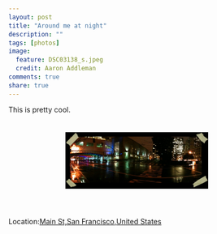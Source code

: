 ```yaml
---
layout: post
title: "Around me at night"
description: ""
tags: [photos]
image:
  feature: DSC03138_s.jpeg
  credit: Aaron Addleman
comments: true
share: true
---
```



<p>This is pretty cool. 
<br><br></p>
<center><a href="/assets/files/0C1A7B4E-C2C5-43A9-9F0C-339E407B91C8iphone_photo.jpg"><img src="/assets/files/0C1A7B4E-C2C5-43A9-9F0C-339E407B91C8iphone_photo.jpg" border="0" width="281" height="112" style="margin:5px" href="/assets/files/0C1A7B4E-C2C5-43A9-9F0C-339E407B91C8iphone_photo.jpg"></a></center>
<br><br><p class="blogpress_location">Location:<a href="http://maps.google.com/maps?q=Main%20St,San%20Francisco,United%20States%4037.792884%2C-122.396045&amp;z=10">Main St,San Francisco,United States</a></p>
